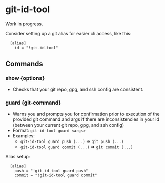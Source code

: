 # git-id-tool

Work in progress.

Consider setting up a git alias for easier cli access, like this:

```txt
  [alias]
    id = "!git-id-tool"
```

## Commands

### show {options}

- Checks that your git repo, gpg, and ssh config are consistent.

### guard {git-command}

- Warns you and prompts you for confirmation prior to execution of the provided git command and args if there are inconsistencies in your id (between your current git repo, gpg, and ssh config)
- Format: `git-id-tool guard <args>`
- Examples:
  - `git-id-tool guard push (...)` => `git push (...)`
  - `git-id-tool guard commit (...)` => `git commit (...)`

Alias setup:

```txt
  [alias]
    push = "!git-id-tool guard push"
    commit = "!git-id-tool guard commit"
```
